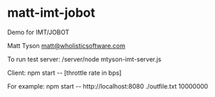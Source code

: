 # matt-imt-jobot
Demo for IMT/JOBOT

Matt Tyson matt@wholisticsoftware.com

To run test server:
/server/node mtyson-imt-server.js

Client:
  npm start -- <URL> <outfile> [throttle rate in bps]
  
  For example: 
    npm start -- http://localhost:8080 ./outfile.txt 10000000
    
